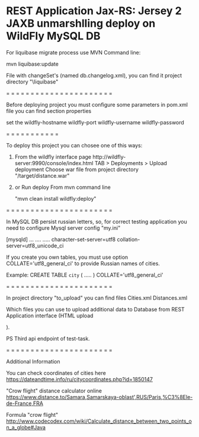 REST Application 
Jax-RS: Jersey 2
JAXB unmarshlling
deploy on WildFly
MySQL DB
========================

For liquibase migrate process use MVN Command line:

mvn liquibase:update

File with changeSet's (named db.changelog.xml), you can find it project directory "\liquibase"

= = = = = = = = = = = = = = = = = = = = = =

Before deploying project you must configure some parameters
in pom.xml file you can find section   properties 

set the 
 wildfly-hostname 
 wildfly-port 
 wildfly-username 
 wildfly-password 

 = = = = = = = = = = = 
 
To deploy this project you can chosee one of this ways:
1. From the wildfly interface page 
   http://wildfly-server:9990/console/index.html
   TAB > Deployments > Upload deployment
   Choose war file from project directory "/target/distance.war"
   
   
2. or Run deploy From mvn command line     
   
   "mvn clean install wildfly:deploy"
   
= = = = = = = = = = = = = = = = = = = = = =

In MySQL DB persist russian letters, so, for correct testing application you need to configure Mysql server config "my.ini"


[mysqld]
...
....
.....
character-set-server=utf8
collation-server=utf8_unicode_ci


If you create you own tables, you must use option COLLATE='utf8_general_ci'
to provide Russian names of cities.

Example:
CREATE TABLE `city` (
 .....
)
COLLATE='utf8_general_ci'


= = = = = = = = = = = = = = = = = = = = = =

In project directory "to_upload" you can find files
Cities.xml
Distances.xml

Which files you can use to upload additional data to Database from REST Application interface (HTML upload <Form>).

PS 
Third api endpoint of test-task.

= = = = = = = = = = = = = = = = = = = = = =

Additional Information

You can check coordinates of cities here
https://dateandtime.info/ru/citycoordinates.php?id=1850147

"Crow flight" distance calculator online
https://www.distance.to/Samara,Samarskaya-oblast',RUS/Paris,%C3%8Ele-de-France,FRA

Formula "crow flight"
http://www.codecodex.com/wiki/Calculate_distance_between_two_points_on_a_globe#Java
 